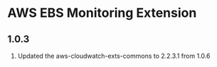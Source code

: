 # AWS EBS Monitoring Extension

## 1.0.3
1. Updated the aws-cloudwatch-exts-commons to 2.2.3.1 from 1.0.6